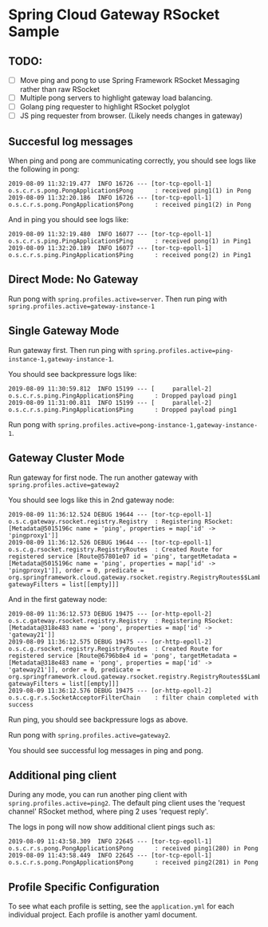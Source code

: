 # Spring Cloud Gateway RSocket Sample

## TODO:

- [ ] Move ping and pong to use Spring Framework RSocket Messaging rather than raw RSocket
- [ ] Multiple pong servers to highlight gateway load balancing.
- [ ] Golang ping requester to highlight RSocket polyglot
- [ ] JS ping requester from browser. (Likely needs changes in gateway)

## Succesful log messages

When ping and pong are communicating correctly, you should see logs like the following in pong:
```
2019-08-09 11:32:19.477  INFO 16726 --- [tor-tcp-epoll-1] o.s.c.r.s.pong.PongApplication$Pong      : received ping1(1) in Pong
2019-08-09 11:32:20.186  INFO 16726 --- [tor-tcp-epoll-1] o.s.c.r.s.pong.PongApplication$Pong      : received ping1(2) in Pong
```

And in ping you should see logs like:
```
2019-08-09 11:32:19.480  INFO 16077 --- [tor-tcp-epoll-1] o.s.c.r.s.ping.PingApplication$Ping      : received pong(1) in Ping1
2019-08-09 11:32:20.189  INFO 16077 --- [tor-tcp-epoll-1] o.s.c.r.s.ping.PingApplication$Ping      : received pong(2) in Ping1
```

## Direct Mode: No Gateway

Run pong with `spring.profiles.active=server`. 
Then run ping with `spring.profiles.active=gateway-instance-1`

## Single Gateway Mode

Run gateway first. 
Then run ping with `spring.profiles.active=ping-instance-1,gateway-instance-1`.

You should see backpressure logs like:
```
2019-08-09 11:30:59.812  INFO 15199 --- [     parallel-2] o.s.c.r.s.ping.PingApplication$Ping      : Dropped payload ping1
2019-08-09 11:31:00.811  INFO 15199 --- [     parallel-2] o.s.c.r.s.ping.PingApplication$Ping      : Dropped payload ping1
```

Run pong with `spring.profiles.active=pong-instance-1,gateway-instance-1`.

## Gateway Cluster Mode

Run gateway for first node. The run another gateway with `spring.profiles.active=gateway2`

You should see logs like this in 2nd gateway node:
```
2019-08-09 11:36:12.524 DEBUG 19644 --- [tor-tcp-epoll-1] o.s.c.gateway.rsocket.registry.Registry  : Registering RSocket: [Metadata@5015196c name = 'ping', properties = map['id' -> 'pingproxy1']]
2019-08-09 11:36:12.526 DEBUG 19644 --- [tor-tcp-epoll-1] o.s.c.g.rsocket.registry.RegistryRoutes  : Created Route for registered service [Route@57801e07 id = 'ping', targetMetadata = [Metadata@5015196c name = 'ping', properties = map['id' -> 'pingproxy1']], order = 0, predicate = org.springframework.cloud.gateway.rsocket.registry.RegistryRoutes$$Lambda$536/302508515@57d6f132, gatewayFilters = list[[empty]]]
```

And in the first gateway node:
```
2019-08-09 11:36:12.573 DEBUG 19475 --- [or-http-epoll-2] o.s.c.gateway.rsocket.registry.Registry  : Registering RSocket: [Metadata@318e483 name = 'pong', properties = map['id' -> 'gateway21']]
2019-08-09 11:36:12.575 DEBUG 19475 --- [or-http-epoll-2] o.s.c.g.rsocket.registry.RegistryRoutes  : Created Route for registered service [Route@6796b8e4 id = 'pong', targetMetadata = [Metadata@318e483 name = 'pong', properties = map['id' -> 'gateway21']], order = 0, predicate = org.springframework.cloud.gateway.rsocket.registry.RegistryRoutes$$Lambda$523/976465559@11bf03ce, gatewayFilters = list[[empty]]]
2019-08-09 11:36:12.576 DEBUG 19475 --- [or-http-epoll-2] o.s.c.g.r.s.SocketAcceptorFilterChain    : filter chain completed with success
```

Run ping, you should see backpressure logs as above.

Run pong with `spring.profiles.active=gateway2`.

You should see successful log messages in ping and pong.

## Additional ping client

During any mode, you can run another ping client with `spring.profiles.active=ping2`. The default ping client uses the 'request channel' RSocket method, where ping 2 uses 'request reply'.

The logs in pong will now show additional client pings such as:
```
2019-08-09 11:43:58.309  INFO 22645 --- [tor-tcp-epoll-1] o.s.c.r.s.pong.PongApplication$Pong      : received ping1(280) in Pong
2019-08-09 11:43:58.449  INFO 22645 --- [tor-tcp-epoll-1] o.s.c.r.s.pong.PongApplication$Pong      : received ping2(281) in Pong
```

## Profile Specific Configuration

To see what each profile is setting, see the `application.yml` for each individual project. Each profile is another yaml document.